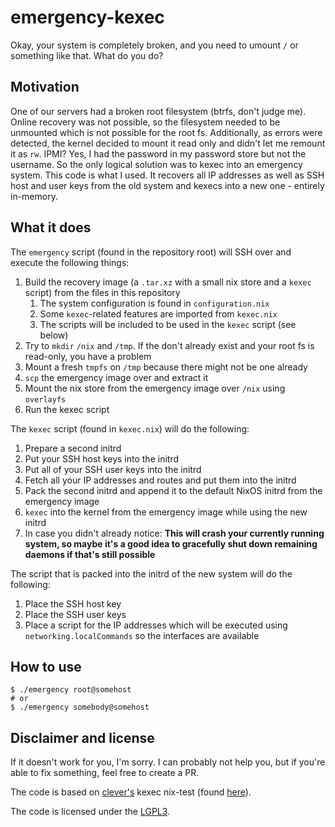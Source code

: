# emergency-kexec

Okay, your system is completely broken, and you need to umount `/` or something like that.
What do you do?

## Motivation

One of our servers had a broken root filesystem (btrfs, don't judge me).
Online recovery was not possible, so the filesystem needed to be unmounted which is not possible for the root fs.
Additionally, as errors were detected, the kernel decided to mount it read only and didn't let me remount it as `rw`.
IPMI? Yes, I had the password in my password store but not the username.
So the only logical solution was to kexec into an emergency system.
This code is what I used.
It recovers all IP addresses as well as SSH host and user keys from the old system and kexecs into a new one - entirely in-memory.

## What it does

The `emergency` script (found in the repository root) will SSH over and execute the following things:

1. Build the recovery image (a `.tar.xz` with a small nix store and a `kexec` script) from the files in this repository
	1. The system configuration is found in `configuration.nix`
	2. Some `kexec`-related features are imported from `kexec.nix`
	3. The scripts will be included to be used in the `kexec` script (see below)
2. Try to `mkdir` `/nix` and `/tmp`. If the don't already exist and your root fs is read-only, you have a problem
3. Mount a fresh `tmpfs` on `/tmp` because there might not be one already
4. `scp` the emergency image over and extract it
5. Mount the nix store from the emergency image over `/nix` using `overlayfs`
6. Run the kexec script

The `kexec` script (found in `kexec.nix`) will do the following:

1. Prepare a second initrd
2. Put your SSH host keys into the initrd
3. Put all of your SSH user keys into the initrd
4. Fetch all your IP addresses and routes and put them into the initrd
5. Pack the second initrd and append it to the default NixOS initrd from the emergency image
6. `kexec` into the kernel from the emergency image while using the new initrd
7. In case you didn't already notice: **This will crash your currently running system, so maybe it's a good idea to gracefully shut down remaining daemons if that's still possible**

The script that is packed into the initrd of the new system will do the following:

1. Place the SSH host key
2. Place the SSH user keys
3. Place a script for the IP addresses which will be executed using `networking.localCommands` so the interfaces are available

## How to use

```
$ ./emergency root@somehost
# or
$ ./emergency somebody@somehost
```

## Disclaimer and license

If it doesn't work for you, I'm sorry.
I can probably not help you, but if you're able to fix something, feel free to create a PR.

The code is based on [clever's](https://github.com/cleverca22) kexec nix-test (found [here](https://github.com/cleverca22/nix-tests/tree/master/kexec)).

The code is licensed under the [LGPL3](LICENSE).
